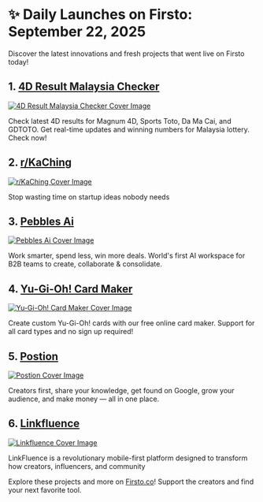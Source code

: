 # ✨ Daily Launches on Firsto: September 22, 2025

Discover the latest innovations and fresh projects that went live on Firsto today!

## 1. [4D Result Malaysia Checker](https://firsto.co/projects/4d-result-malaysia-checker)

[![4D Result Malaysia Checker Cover Image](https://utfs.io/f/ViZtN9dvJxPtCsIzJ7UvlH2JSeqIAuW9jarChQ3NkgDzUsK4)](https://firsto.co/projects/4d-result-malaysia-checker)

 Check latest 4D results for Magnum 4D, Sports Toto, Da Ma Cai, and GDTOTO. Get real-time updates and winning numbers for Malaysia lottery. Check now!



## 2. [r/KaChing](https://firsto.co/projects/r-kaching)

[![r/KaChing Cover Image](https://607255gt6f.ufs.sh/f/ViZtN9dvJxPtrETBQxuBH9nNyiJqCjTReOXasxfZ3pokcdGM)](https://firsto.co/projects/r-kaching)

 Stop wasting time on startup ideas nobody needs



## 3. [Pebbles Ai](https://firsto.co/projects/pebbles-ai)

[![Pebbles Ai Cover Image](https://607255gt6f.ufs.sh/f/ViZtN9dvJxPtyRl2HE69RPdxwW5tnKUSV0A4zrfTj3uEqg6v)](https://firsto.co/projects/pebbles-ai)

 Work smarter, spend less, win more deals. World's first AI workspace for B2B teams to create, collaborate & consolidate.



## 4. [Yu-Gi-Oh! Card Maker](https://firsto.co/projects/yu-gi-oh-card-maker)

[![Yu-Gi-Oh! Card Maker Cover Image](https://607255gt6f.ufs.sh/f/ViZtN9dvJxPtNBU2VLznAMhmfkr426E1zZIHVDYQ7XcGwOa5)](https://firsto.co/projects/yu-gi-oh-card-maker)

 Create custom Yu-Gi-Oh! cards with our free online card maker. Support for all card types and no sign up required!



## 5. [Postion](https://firsto.co/projects/postion-4017)

[![Postion Cover Image](https://607255gt6f.ufs.sh/f/ViZtN9dvJxPtDR3aJIOFyE8hGTOLJiBNrXYjxsvu1P0Uwk6m)](https://firsto.co/projects/postion-4017)

 Creators first, share your knowledge, get found on Google, grow your audience, and make money — all in one place.



## 6. [Linkfluence](https://firsto.co/projects/linkfluence)

[![Linkfluence Cover Image](https://607255gt6f.ufs.sh/f/ViZtN9dvJxPtRXy7xtHxh3QudU68iJNCsg4OfWyTonb9rjR1)](https://firsto.co/projects/linkfluence)

 LinkFluence is a revolutionary mobile-first platform designed to transform how creators, influencers, and community 




Explore these projects and more on [Firsto.co](https://firsto.co)! Support the creators and find your next favorite tool.
